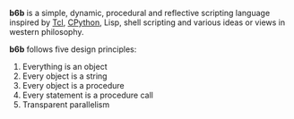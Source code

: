 **b6b** is a simple, dynamic, procedural and reflective scripting language inspired by [Tcl](http://www.tcl.tk/), [CPython](http://www.python.org/), Lisp, shell scripting and various ideas or views in western philosophy.

**b6b** follows five design principles:

1. Everything is an object
2. Every object is a string
3. Every object is a procedure
4. Every statement is a procedure call
5. Transparent parallelism
